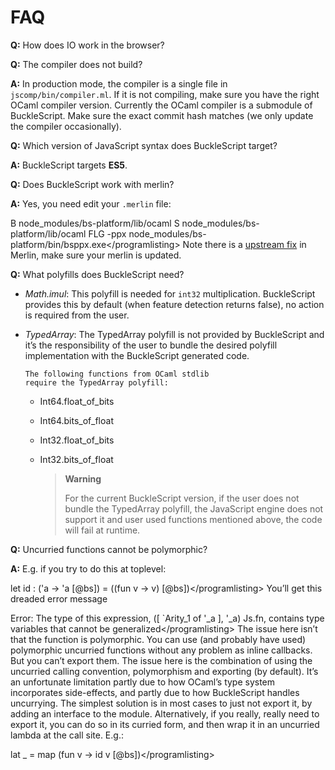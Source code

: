 FAQ
===

**Q:** How does IO work in the browser?

**Q:** The compiler does not build?

**A:** In production mode, the compiler is a single file in
`jscomp/bin/compiler.ml`. If it is not compiling, make sure you have the
right OCaml compiler version. Currently the OCaml compiler is a
submodule of BuckleScript. Make sure the exact commit hash matches (we
only update the compiler occasionally).

**Q:** Which version of JavaScript syntax does BuckleScript target?

**A:** BuckleScript targets **ES5**.

**Q:** Does BuckleScript work with merlin?

**A:** Yes, you need edit your `.merlin` file:

B node\_modules/bs-platform/lib/ocaml S
node\_modules/bs-platform/lib/ocaml FLG -ppx
node\_modules/bs-platform/bin/bsppx.exe&lt;/programlisting&gt;
Note there is a [upstream
fix](https://github.com/the-lambda-church/merlin/issues/568) in Merlin,
make sure your merlin is updated.

**Q:** What polyfills does BuckleScript need?

-   *Math.imul*: This polyfill is needed for `int32` multiplication.
    BuckleScript provides this by default (when feature detection
    returns false), no action is required from the user.

-   *TypedArray*: The TypedArray polyfill is not provided by
    BuckleScript and it’s the responsibility of the user to bundle the
    desired polyfill implementation with the BuckleScript generated
    code.

        The following functions from OCaml stdlib
        require the TypedArray polyfill:

    -   Int64.float\_of\_bits

    -   Int64.bits\_of\_float

    -   Int32.float\_of\_bits

    -   Int32.bits\_of\_float

        > **Warning**
        >
        > For the current BuckleScript version, if the user does not
        > bundle the TypedArray polyfill, the JavaScript engine does not
        > support it and user used functions mentioned above, the code
        > will fail at runtime.

**Q:** Uncurried functions cannot be polymorphic?

**A:** E.g. if you try to do this at toplevel:

let id : ('a -&gt; 'a \[@bs\]) = ((fun v -&gt; v)
\[@bs\])&lt;/programlisting&gt;
You’ll get this dreaded error message

Error: The type of this expression, (\[ \`Arity\_1 of '\_a \], '\_a)
Js.fn, contains type variables that cannot be
generalized&lt;/programlisting&gt;
The issue here isn’t that the function is polymorphic. You can use (and
probably have used) polymorphic uncurried functions without any problem
as inline callbacks. But you can’t export them. The issue here is the
combination of using the uncurried calling convention, polymorphism and
exporting (by default). It’s an unfortunate limitation partly due to how
OCaml’s type system incorporates side-effects, and partly due to how
BuckleScript handles uncurrying. The simplest solution is in most cases
to just not export it, by adding an interface to the module.
Alternatively, if you really, really need to export it, you can do so in
its curried form, and then wrap it in an uncurried lambda at the call
site. E.g.:

lat \_ = map (fun v -&gt; id v \[@bs\])&lt;/programlisting&gt;
